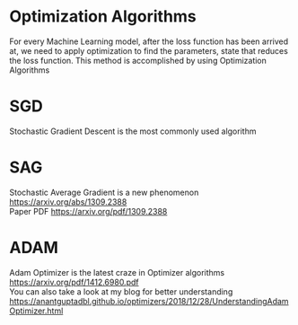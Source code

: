 # Optimization Algorithms
For every Machine Learning model, after the loss function has been arrived at, we need to apply optimization to find the parameters, state that reduces the loss function. This method is accomplished by using Optimization Algorithms

# SGD
Stochastic Gradient Descent is the most commonly used algorithm

# SAG
Stochastic Average Gradient is a new phenomenon </br>
https://arxiv.org/abs/1309.2388 </br>
Paper PDF https://arxiv.org/pdf/1309.2388

# ADAM
Adam Optimizer is the latest craze in Optimizer algorithms </br>
https://arxiv.org/pdf/1412.6980.pdf
</br>
You can also take a look at my blog for better understanding
https://anantguptadbl.github.io/optimizers/2018/12/28/UnderstandingAdamOptimizer.html


